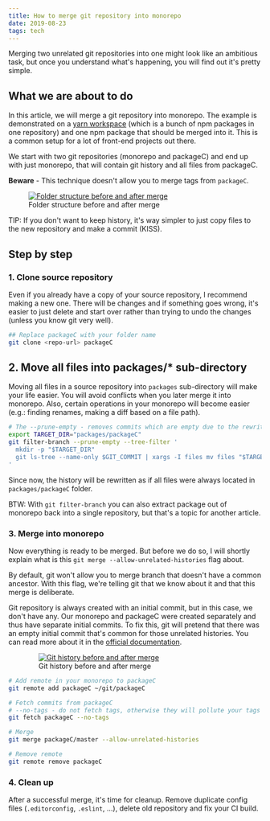 ```yaml
---
title: How to merge git repository into monorepo
date: 2019-08-23
tags: tech
---
```


Merging two unrelated git repositories into one might look like an ambitious task, but once you understand what's happening, you will find out it's pretty simple.

## What we are about to do

In this article, we will merge a git repository into monorepo. The example is demonstrated on a [yarn workspace](https://yarnpkg.com/en/docs/workspaces/) (which is a bunch of npm packages in one repository) and one npm package that should be merged into it. This is a common setup for a lot of front-end projects out there.

We start with two git repositories (monorepo and packageC) and end up with just monorepo, that will contain git history and all files from packageC.

<div class="warning-box">
  <strong>Beware</strong> - This technique doesn't allow you to merge tags from <code>packageC</code>.
</div>

<figure>
  <a href="/images/git-folders-before-after.png"><img src="/images/git-folders-before-after.png" alt="Folder structure before and after merge"/></a>
  <figcaption>Folder structure before and after merge</figcaption>
</figure>

TIP: If you don't want to keep history, it's way simpler to just copy files to the new repository and make a commit (KISS).

## Step by step

### 1. Clone source repository

Even if you already have a copy of your source repository, I recommend making a new one. There will be changes and if something goes wrong, it's easier to just delete and start over rather than trying to undo the changes (unless you know git very well).

```bash
## Replace packageC with your folder name
git clone <repo-url> packageC
```

## 2. Move all files into packages/\* sub-directory

Moving all files in a source repository into `packages` sub-directory will make your life easier. You will avoid conflicts when you later merge it into monorepo. Also, certain operations in your monorepo will become easier (e.g.: finding renames, making a diff based on a file path).

```bash
# The --prune-empty - removes commits which are empty due to the rewrite
export TARGET_DIR="packages/packageC"
git filter-branch --prune-empty --tree-filter '
  mkdir -p "$TARGET_DIR"
  git ls-tree --name-only $GIT_COMMIT | xargs -I files mv files "$TARGET_DIR"
'
```

Since now, the history will be rewritten as if all files were always located in `packages/packageC` folder.

BTW: With `git filter-branch` you can also extract package out of monorepo back into a single repository, but that's a topic for another article.

### 3. Merge into monorepo

Now everything is ready to be merged. But before we do so, I will shortly explain what is this `git merge --allow-unrelated-histories` flag about.

By default, git won't allow you to merge branch that doesn't have a common ancestor. With this flag, we're telling git that we know about it and that this merge is deliberate.

Git repository is always created with an initial commit, but in this case, we don't have any. Our monorepo and packageC were created separately and thus have separate initial commits. To fix this, git will pretend that there was an empty initial commit that's common for those unrelated histories. You can read more about it in the [official documentation](https://git-scm.com/docs/git-merge#Documentation/git-merge.txt---allow-unrelated-histories).

<figure style="max-width: 24rem; margin:auto;">
  <a href="/images/git-history-before-after-merge.png"><img src="/images/git-history-before-after-merge.png" alt="Git history before and after merge"/></a>
  <figcaption>Git history before and after merge</figcaption>
</figure>

```bash
# Add remote in your monorepo to packageC
git remote add packageC ~/git/packageC

# Fetch commits from packageC
# --no-tags - do not fetch tags, otherwise they will pollute your tags in current monorepo
git fetch packageC --no-tags

# Merge
git merge packageC/master --allow-unrelated-histories

# Remove remote
git remote remove packageC
```

### 4. Clean up

After a successful merge, it's time for cleanup. Remove duplicate config files (`.editorconfig`, `.eslint`, ...), delete old repository and fix your CI build.
